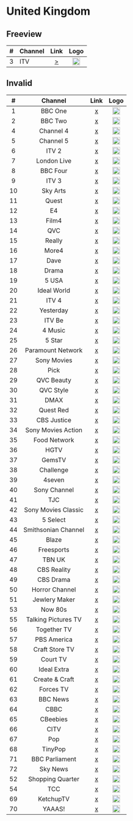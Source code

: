 <h1>United Kingdom</h1>

<h2>Freeview</h2>

| #   | Channel     | Link  | Logo |
|:---:|:------------ |:-----:|:-----:
| 3   | ITV         | [>](http://sportportal1.akamaized.net/hls/live/702646/itvlive/ITV1PORTAL2/master_Main1800.m3u8) | <img height="20" src="https://i.imgur.com/ABwq10G.png"/> |

<h2>Invalid</h2>

| #   | Channel           | Link  | Logo |
|:---:|:-----------------:|:-----:|:-----:
| 1   | BBC One     | [x]() | <img height="20" src="https://i.imgur.com/72knNcb.png"/> |
| 2   | BBC Two     | [x]() | <img height="20" src="https://i.imgur.com/Bn29Mmo.png"/> |
| 4   | Channel 4   | [x]() | <img height="20" src="https://i.imgur.com/LfvwZfy.png"/> |
| 5   | Channel 5   | [x]() | <img height="20" src="https://i.imgur.com/MlQrMU8.png"/> |
| 6   | ITV 2       | [x]() | <img height="20" src="https://i.imgur.com/Ji65OXG.png"/> |
| 7   | London Live | [x]() | <img height="20" src="https://i.imgur.com/2I8RBhY.png"/> |
| 8   | BBC Four    | [x]() | <img height="20" src="https://i.imgur.com/HMw8GBx.png"/> |
| 9   | ITV 3       | [x]() | <img height="20" src="https://i.imgur.com/vYNyYGx.png"/> |
| 10  | Sky Arts    | [x]() | <img height="20" src="https://i.imgur.com/O4wh4UQ.png"/> |
| 11  | Quest       | [x]() | <img height="20" src="https://i.imgur.com/PtpEemC.png"/> |
| 12  | E4          | [x]() | <img height="20" src="https://i.imgur.com/wqFHeA0.png"/> |
| 13  | Film4       | [x]() | <img height="20" src="https://i.imgur.com/bSJb8sy.png"/> |
| 14  | QVC         | [x]() | <img height="20" src="https://i.imgur.com/1Zp2uo5.png"/> |
| 15  | Really      | [x]() | <img height="20" src="https://i.imgur.com/8I3XxYj.png"/> |
| 16  | More4       | [x]() | <img height="20" src="https://i.imgur.com/ZzmxmK2.png"/> |
| 17  | Dave        | [x]() | <img height="20" src="https://i.imgur.com/lImahrB.png"/> |
| 18  | Drama       | [x]() | <img height="20" src="https://i.imgur.com/sK8ANdX.png"/> |
| 19  | 5 USA       | [x]() | <img height="20" src="https://i.imgur.com/G2oua3x.png"/> |
| 20  | Ideal World | [x]() | <img height="20" src="https://i.imgur.com/NoQUyze.png"/> |
| 21  | ITV 4       | [x]() | <img height="20" src="https://i.imgur.com/J9B1gvC.png"/> |
| 22  | Yesterday   | [x]() | <img height="20" src="https://i.imgur.com/2JR7Sic.png"/> |
| 23  | ITV Be      | [x]() | <img height="20" src="https://i.imgur.com/81H2Zqs.png"/> |
| 24  | 4 Music     | [x]() | <img height="20" src="https://i.imgur.com/rkKaYZx.png"/> |
| 25  | 5 Star      | [x]() | <img height="20" src="https://i.imgur.com/80SsGZx.png"/> |
| 26  | Paramount Network | [x]() | <img height="20" src="https://i.imgur.com/ovuJylZ.png"/> |
| 27  | Sony Movies | [x]() | <img height="20" src="https://i.imgur.com/GyhI165.png"/> |
| 28  | Pick        | [x]() | <img height="20" src="https://i.imgur.com/uKYrux4.png"/> |
| 29  | QVC Beauty  | [x]() | <img height="20" src="https://i.imgur.com/1Zp2uo5.png"/> |
| 30  | QVC Style   | [x]() | <img height="20" src="https://i.imgur.com/xfEoWFA.png"/> |
| 31  | DMAX        | [x]() | <img height="20" src="https://i.imgur.com/Xp7Z4i9.png"/> |
| 32  | Quest Red   | [x]() | <img height="20" src="https://i.imgur.com/qKYqWFO.png"/> |
| 33  | CBS Justice | [x]() | <img height="20" src="https://i.imgur.com/4ioiGXt.png"/> |
| 34  | Sony Movies Action | [x]() | <img height="20" src="https://i.imgur.com/39P9c8l.png"/> |
| 35  | Food Network | [x]() | <img height="20" src="https://i.imgur.com/52jFDMw.png"/> |
| 36  | HGTV        | [x]() | <img height="20" src="https://i.imgur.com/DiG4zqf.png"/> |
| 37  | GemsTV      | [x]() | <img height="20" src="https://i.imgur.com/IR2sTag.png"/> |
| 38  | Challenge   | [x]() | <img height="20" src="https://i.imgur.com/q2sCmq0.png"/> |
| 39  | 4seven      | [x]() | <img height="20" src="https://i.imgur.com/tGiaYUi.png"/> |
| 40  | Sony Channel | [x]() | <img height="20" src="https://i.imgur.com/Pd1yNz4.png"/> |
| 41  | TJC         | [x]() | <img height="20" src="https://i.imgur.com/7gaDMgn.png"/> |
| 42  | Sony Movies Classic | [x]() | <img height="20" src="https://i.imgur.com/H4jdje7.png"/> |
| 43  | 5 Select    | [x]() | <img height="20" src="https://i.imgur.com/T3V4N0U.png"/> |
| 44  | Smithsonian Channel | [x]() | <img height="20" src="https://i.imgur.com/rcXVyPW.png"/> |
| 45  | Blaze       | [x]() | <img height="20" src="https://i.imgur.com/wKjTgao.png"/> |
| 46  | Freesports  | [x]() | <img height="20" src="https://i.imgur.com/W9KvL6o.png"/> |
| 47  | TBN UK      | [x]() | <img height="20" src="https://i.imgur.com/J0Ceory.png"/> |
| 48  | CBS Reality | [x]() | <img height="20" src="https://i.imgur.com/YykQhHd.png"/> |
| 49  | CBS Drama   | [x]() | <img height="20" src="https://i.imgur.com/69fKWg0.png"/> |
| 50  | Horror Channel | [x]() | <img height="20" src="https://i.imgur.com/NZpDDER.png"/> |
| 51  | Jewlery Maker | [x]() | <img height="20" src="https://i.imgur.com/azSptPw.png"/> |
| 53  | Now 80s    | [x]() | <img height="20" src="https://i.imgur.com/8paz37m.png"/> |
| 55  | Talking Pictures TV | [x]() | <img height="20" src="https://i.imgur.com/t0tHdqL.png"/> |
| 56  | Together TV | [x]() | <img height="20" src="https://i.imgur.com/dfnKViW.png"/> |
| 57  | PBS America | [x]() | <img height="20" src="https://i.imgur.com/RIJLELd.png"/> |
| 58  | Craft Store TV | [x]() | <img height="20" src="https://i.imgur.com/QKcj9gS.png"/> |
| 59  | Court TV    | [x]() | <img height="20" src="https://i.imgur.com/gKj0ABu.png"/> |
| 60  | Ideal Extra | [x]() | <img height="20" src="https://i.imgur.com/ewFQPc0.png"/> |
| 61  | Create & Craft | [x]() | <img height="20" src="https://i.imgur.com/P5BH9tY.png"/> |
| 62  | Forces TV   | [x]() | <img height="20" src="https://i.imgur.com/CaP67Ra.png"/> |
| 63  | BBC News    | [x]() | <img height="20" src="https://i.imgur.com/xBLLYyx.png"/> |
| 64  | CBBC        | [x]() | <img height="20" src="https://i.imgur.com/eRwMlkh.png"/> |
| 65  | CBeebies    | [x]() | <img height="20" src="https://i.imgur.com/CE8mgnW.png"/> |
| 66  | CITV        | [x]() | <img height="20" src="https://i.imgur.com/EhscUNY.png"/> |
| 67  | Pop         | [x]() | <img height="20" src="https://i.imgur.com/DbQ9u1z.png"/> |
| 68  | TinyPop     | [x]() | <img height="20" src="https://i.imgur.com/lWdTYbr.png"/> |
| 71  | BBC Parliament | [x]() | <img height="20" src="https://i.imgur.com/BSIH6V2.png"/> |
| 72  | Sky News    | [x]() | <img height="20" src="https://i.imgur.com/wNbxgqe.png"/> |
| 52  | Shopping Quarter | [x]() | <img height="20" src=""/> |
| 54  | TCC        | [x]() | <img height="20" src=""/> |
| 69  | KetchupTV   | [x]() | <img height="20" src=""/> |
| 70  | YAAAS!      | [x]() | <img height="20" src=""/> |
